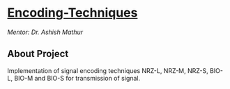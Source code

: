 # [Encoding-Techniques](https://github.com/drs285/Encoding-Techniques)
*Mentor: Dr. Ashish Mathur*

## About Project
Implementation of signal encoding techniques  NRZ-L, NRZ-M, NRZ-S, BIO-L, BIO-M and BIO-S for transmission of signal.

